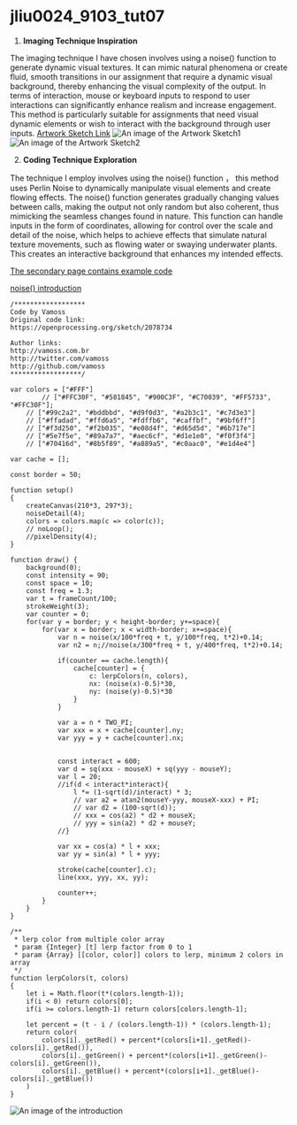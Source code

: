 # jliu0024_9103_tut07


1. **Imaging Technique Inspiration**  

The imaging technique I have chosen involves using a noise() function to generate dynamic visual textures. It can mimic natural phenomena or create fluid, smooth transitions in our assignment that require a dynamic visual background, thereby enhancing the visual complexity of the output. In terms of interaction,  mouse or keyboard inputs to respond to user interactions can significantly enhance realism and increase engagement. This method is particularly suitable for assignments that need visual dynamic elements or wish to interact with the background through user inputs.
[Artwork Sketch Link](https://openprocessing.org/sketch/2084145)
![An image of the Artwork Sketch1](readmeImages/screenshot1.png)
![An image of the Artwork Sketch2](readmeImages/screenshot2.png)

2. **Coding Technique Exploration**  

The technique I employ involves using the noise() function ， this method uses Perlin Noise to dynamically manipulate visual elements and create flowing effects. The noise() function generates gradually changing values between calls, making the output not only random but also coherent, thus mimicking the seamless changes found in nature. This function can handle inputs in the form of coordinates, allowing for control over the scale and detail of the noise, which helps to achieve effects that simulate natural texture movements, such as flowing water or swaying underwater plants. This creates an interactive background that enhances my intended effects.

[The secondary page contains example code](https://openprocessing.org/sketch/2084145)  

[noise() introduction](https://p5js.org/reference/#/p5/noise)
``` 
/******************
Code by Vamoss
Original code link:
https://openprocessing.org/sketch/2078734

Author links:
http://vamoss.com.br
http://twitter.com/vamoss
http://github.com/vamoss
******************/

var colors = ["#FFF"]
		// ["#FFC30F", "#581845", "#900C3F", "#C70039", "#FF5733", "#FFC30F"];
    // ["#99c2a2", "#bddbbd", "#d9f0d3", "#a2b3c1", "#c7d3e3"]
    // ["#ffadad", "#ffd6a5", "#fdffb6", "#caffbf", "#9bf6ff"]
    // ["#f3d250", "#f2b035", "#e08d4f", "#d65d5d", "#6b717e"]
    // ["#5e7f5e", "#89a7a7", "#aec6cf", "#d1e1e0", "#f0f3f4"]
    // ["#70416d", "#8b5f89", "#a889a5", "#c0aac0", "#e1d4e4"]

var cache = [];

const border = 50;

function setup() 
{
	createCanvas(210*3, 297*3);
	noiseDetail(4);
	colors = colors.map(c => color(c));
	// noLoop();
	//pixelDensity(4);
}

function draw() {
	background(0);
	const intensity = 90;
	const space = 10;
	const freq = 1.3;
	var t = frameCount/100;
	strokeWeight(3);
	var counter = 0;
	for(var y = border; y < height-border; y+=space){
		for(var x = border; x < width-border; x+=space){
			var n = noise(x/100*freq + t, y/100*freq, t*2)+0.14;
			var n2 = n;//noise(x/300*freq + t, y/400*freq, t*2)+0.14;
			
			if(counter == cache.length){
				cache[counter] = {
					c: lerpColors(n, colors),
					nx: (noise(x)-0.5)*30,
					ny: (noise(y)-0.5)*30
				}
			}
			
			var a = n * TWO_PI;
			var xxx = x + cache[counter].ny;
			var yyy = y + cache[counter].nx;
			
			
			const interact = 600;
			var d = sq(xxx - mouseX) + sq(yyy - mouseY);
			var l = 20;
			//if(d < interact*interact){
				l *= (1-sqrt(d)/interact) * 3;
				// var a2 = atan2(mouseY-yyy, mouseX-xxx) + PI;
				// var d2 = (100-sqrt(d));
				// xxx = cos(a2) * d2 + mouseX;
				// yyy = sin(a2) * d2 + mouseY;
			//}
			
			var xx = cos(a) * l + xxx;
			var yy = sin(a) * l + yyy;
			
			stroke(cache[counter].c);
			line(xxx, yyy, xx, yy);
			
			counter++;
		}
	}
}

/**
 * lerp color from multiple color array
 * param {Integer} [t] lerp factor from 0 to 1
 * param {Array} [[color, color]] colors to lerp, minimum 2 colors in array
 */
function lerpColors(t, colors)
{
	let i = Math.floor(t*(colors.length-1));
	if(i < 0) return colors[0];
	if(i >= colors.length-1) return colors[colors.length-1];

	let percent = (t - i / (colors.length-1)) * (colors.length-1);
	return color(
		colors[i]._getRed() + percent*(colors[i+1]._getRed()-colors[i]._getRed()),
		colors[i]._getGreen() + percent*(colors[i+1]._getGreen()-colors[i]._getGreen()),
		colors[i]._getBlue() + percent*(colors[i+1]._getBlue()-colors[i]._getBlue())
	)
}
```

![An image of the introduction](readmeImages/screenshot4.png)